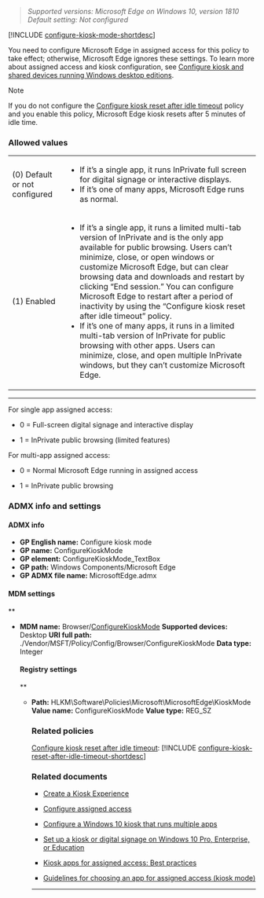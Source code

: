 
<!-- ## Configure kiosk mode -->
>*Supported versions: Microsoft Edge on Windows 10, version 1810*<br>
>*Default setting:  Not configured*

[!INCLUDE [configure-kiosk-mode-shortdesc](../shortdesc/configure-kiosk-mode-shortdesc.md)]


You need to configure Microsoft Edge in assigned access for this policy to take effect; otherwise, Microsoft Edge ignores these settings. To learn more about assigned access and kiosk configuration, see [Configure kiosk and shared devices running Windows desktop editions](https://aka.ms/E489vw).

>[!NOTE]
>If you do not configure the [Configure kiosk reset after idle timeout](../available-policies.md#configure-kiosk-reset-after-idle-timeout) policy and you enable this policy, Microsoft Edge kiosk resets after 5 minutes of idle time.

### Allowed values

| | |
|---|---|
|(0) Default or not configured |<ul><li>If it’s a single app, it runs InPrivate full screen for digital signage or interactive displays.</li><li>If it’s one of many apps, Microsoft Edge runs as normal.</li></ul> |
|(1) Enabled |<ul><li>If it’s a single app, it runs a limited multi-tab version of InPrivate and is the only app available for public browsing. Users can’t minimize, close, or open windows or customize Microsoft Edge, but can clear browsing data and downloads and restart by clicking “End session.” You can configure Microsoft Edge to restart after a period of inactivity by using the “Configure kiosk reset after idle timeout” policy.</li><li>If it’s one of many apps, it runs in a limited multi-tab version of InPrivate for public browsing with other apps. Users can minimize, close, and open multiple InPrivate windows, but they can’t customize Microsoft Edge.</li></ul> |
---

For single app assigned access:

- 0 = Full-screen digital signage and interactive display

- 1 = InPrivate public browsing (limited features)

For multi-app assigned access:

- 0 = Normal Microsoft Edge running in assigned access

- 1 = InPrivate public browsing

### ADMX info and settings
#### ADMX info
- **GP English name:** Configure kiosk mode
- **GP name:** ConfigureKioskMode
- **GP element:** ConfigureKioskMode_TextBox
- **GP path:** Windows Components/Microsoft Edge
- **GP ADMX file name:** MicrosoftEdge.admx

#### MDM settings
**<ul><li>**MDM name:** Browser/[ConfigureKioskMode]()
**Supported devices:** Desktop
**URI full path:** ./Vendor/MSFT/Policy/Config/Browser/ConfigureKioskMode 
**Data type:** Integer

#### Registry settings
**<ul><li>**Path:** HLKM\Software\Policies\Microsoft\MicrosoftEdge\KioskMode
**Value name:** ConfigureKioskMode
**Value type:** REG_SZ

### Related policies
[Configure kiosk reset after idle timeout](#configure-edge-kiosk-reset-idle-timeout-include): [!INCLUDE [configure-kiosk-reset-after-idle-timeout-shortdesc](../shortdesc/configure-kiosk-reset-after-idle-timeout-shortdesc.md)] 

### Related documents

- [Create a Kiosk Experience](https://aka.ms/Sed1cr)

- [Configure assigned access](https://aka.ms/Xscxri)

- [Configure a Windows 10 kiosk that runs multiple apps](https://aka.ms/Ckmq4n)

- [Set up a kiosk or digital signage on Windows 10 Pro, Enterprise, or Education](https://aka.ms/R4cdff)

- [Kiosk apps for assigned access: Best practices](https://aka.ms/H1s8y4)

- [Guidelines for choosing an app for assigned access (kiosk mode)](https://aka.ms/Ul7dw3)

<hr>